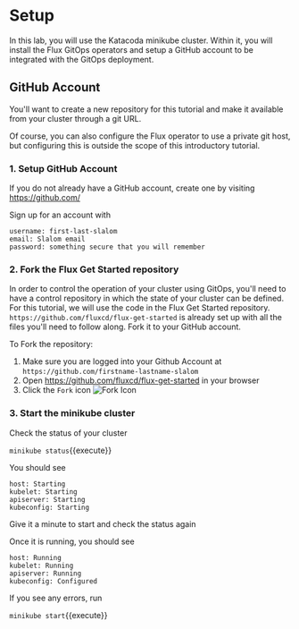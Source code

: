 # Setup

In this lab, you will use the Katacoda minikube cluster. Within it, you will install the Flux GitOps operators and setup a GitHub account to be integrated with the GitOps deployment.

## GitHub Account

You'll want to create a new repository for this tutorial and make it available from your cluster through a git URL.

Of course, you can also configure the Flux operator to use a private git host, but configuring this is outside the scope of this introductory tutorial.

### 1. Setup GitHub Account

If you do not already have a GitHub account, create one by visiting https://github.com/

Sign up for an account with
```
username: first-last-slalom
email: Slalom email
password: something secure that you will remember
```

### 2. Fork the Flux Get Started repository

In order to control the operation of your cluster using GitOps, you'll need to have a control repository in which the state of your cluster can be defined. For this tutorial, we will use the code in the Flux Get Started repository. `https://github.com/fluxcd/flux-get-started` is already set up with all the files you'll need to follow along. Fork it to your GitHub account.

To Fork the repository:

1. Make sure you are logged into your Github Account at `https://github.com/firstname-lastname-slalom`
1. Open https://github.com/fluxcd/flux-get-started in your browser
1. Click the `Fork` icon ![Fork Icon](repo-fork.png) 

### 3. Start the minikube cluster

Check the status of your cluster

`minikube status`{{execute}}

You should see
```shell
host: Starting
kubelet: Starting
apiserver: Starting
kubeconfig: Starting
```

Give it a minute to start and check the status again

Once it is running, you should see
```shell
host: Running
kubelet: Running
apiserver: Running
kubeconfig: Configured
```

If you see any errors, run

`minikube start`{{execute}}

